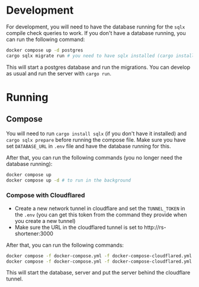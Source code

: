 # Development

For development, you will need to have the database running for the `sqlx` compile check queries to work.
If you don't have a database running, you can run the following command:

```bash
docker compose up -d postgres
cargo sqlx migrate run # you need to have sqlx installed (cargo install sqlx)
```

This will start a postgres database and run the migrations. You can develop as usual and run the server
with `cargo run`.

# Running

## Compose

You will need to run `cargo install sqlx` (if you don't have it installed) and `cargo sqlx prepare` before running the
compose file. Make sure you have set `DATABASE_URL` in `.env` file and have the database running for this.

After that, you can run the following commands (you no longer need the database running):

```bash
docker compose up
docker compose up -d # to run in the background
```

### Compose with Cloudflared

- Create a new network tunnel in cloudflare and set the `TUNNEL_TOKEN` in the `.env` (you can get this token from the
  command they provide when you create a new tunnel)
- Make sure the URL in the cloudflared tunnel is set to http://rs-shortener:3000

After that, you can run the following commands:

```bash
docker compose -f docker-compose.yml -f docker-compose-cloudflared.yml up
docker compose -f docker-compose.yml -f docker-compose-cloudflared.yml up -d # to run in the background
```

This will start the database, server and put the server behind the cloudflare tunnel.
